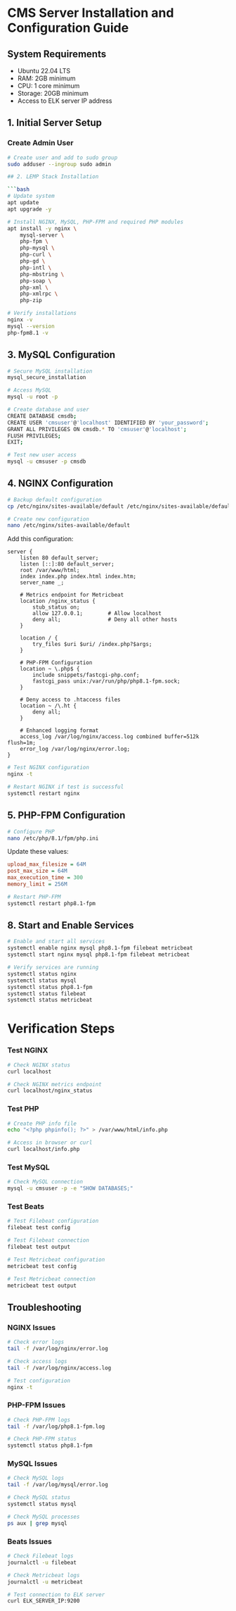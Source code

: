 # CMS Server Installation and Configuration Guide

## System Requirements
- Ubuntu 22.04 LTS
- RAM: 2GB minimum
- CPU: 1 core minimum
- Storage: 20GB minimum
- Access to ELK server IP address

## 1. Initial Server Setup

### Create Admin User
```bash
# Create user and add to sudo group
sudo adduser --ingroup sudo admin

## 2. LEMP Stack Installation

```bash
# Update system
apt update
apt upgrade -y

# Install NGINX, MySQL, PHP-FPM and required PHP modules
apt install -y nginx \
    mysql-server \
    php-fpm \
    php-mysql \
    php-curl \
    php-gd \
    php-intl \
    php-mbstring \
    php-soap \
    php-xml \
    php-xmlrpc \
    php-zip

# Verify installations
nginx -v
mysql --version
php-fpm8.1 -v
```

## 3. MySQL Configuration

```bash
# Secure MySQL installation
mysql_secure_installation

# Access MySQL
mysql -u root -p

# Create database and user
CREATE DATABASE cmsdb;
CREATE USER 'cmsuser'@'localhost' IDENTIFIED BY 'your_password';
GRANT ALL PRIVILEGES ON cmsdb.* TO 'cmsuser'@'localhost';
FLUSH PRIVILEGES;
EXIT;

# Test new user access
mysql -u cmsuser -p cmsdb
```

## 4. NGINX Configuration

```bash
# Backup default configuration
cp /etc/nginx/sites-available/default /etc/nginx/sites-available/default.backup

# Create new configuration
nano /etc/nginx/sites-available/default
```

Add this configuration:
```nginx
server {
    listen 80 default_server;
    listen [::]:80 default_server;
    root /var/www/html;
    index index.php index.html index.htm;
    server_name _;

    # Metrics endpoint for Metricbeat
    location /nginx_status {
        stub_status on;
        allow 127.0.0.1;        # Allow localhost
        deny all;               # Deny all other hosts
    }

    location / {
        try_files $uri $uri/ /index.php?$args;
    }

    # PHP-FPM Configuration
    location ~ \.php$ {
        include snippets/fastcgi-php.conf;
        fastcgi_pass unix:/var/run/php/php8.1-fpm.sock;
    }

    # Deny access to .htaccess files
    location ~ /\.ht {
        deny all;
    }

    # Enhanced logging format
    access_log /var/log/nginx/access.log combined buffer=512k flush=1m;
    error_log /var/log/nginx/error.log;
}
```

```bash
# Test NGINX configuration
nginx -t

# Restart NGINX if test is successful
systemctl restart nginx
```

## 5. PHP-FPM Configuration

```bash
# Configure PHP
nano /etc/php/8.1/fpm/php.ini
```

Update these values:
```ini
upload_max_filesize = 64M
post_max_size = 64M
max_execution_time = 300
memory_limit = 256M
```

```bash
# Restart PHP-FPM
systemctl restart php8.1-fpm
```

## 8. Start and Enable Services

```bash
# Enable and start all services
systemctl enable nginx mysql php8.1-fpm filebeat metricbeat
systemctl start nginx mysql php8.1-fpm filebeat metricbeat

# Verify services are running
systemctl status nginx
systemctl status mysql
systemctl status php8.1-fpm
systemctl status filebeat
systemctl status metricbeat
```
# Verification Steps

### Test NGINX
```bash
# Check NGINX status
curl localhost

# Check NGINX metrics endpoint
curl localhost/nginx_status
```

### Test PHP
```bash
# Create PHP info file
echo "<?php phpinfo(); ?>" > /var/www/html/info.php

# Access in browser or curl
curl localhost/info.php
```

### Test MySQL
```bash
# Check MySQL connection
mysql -u cmsuser -p -e "SHOW DATABASES;"
```

### Test Beats
```bash
# Test Filebeat configuration
filebeat test config

# Test Filebeat connection
filebeat test output

# Test Metricbeat configuration
metricbeat test config

# Test Metricbeat connection
metricbeat test output
```

## Troubleshooting

### NGINX Issues
```bash
# Check error logs
tail -f /var/log/nginx/error.log

# Check access logs
tail -f /var/log/nginx/access.log

# Test configuration
nginx -t
```

### PHP-FPM Issues
```bash
# Check PHP-FPM logs
tail -f /var/log/php8.1-fpm.log

# Check PHP-FPM status
systemctl status php8.1-fpm
```

### MySQL Issues
```bash
# Check MySQL logs
tail -f /var/log/mysql/error.log

# Check MySQL status
systemctl status mysql

# Check MySQL processes
ps aux | grep mysql
```

### Beats Issues
```bash
# Check Filebeat logs
journalctl -u filebeat

# Check Metricbeat logs
journalctl -u metricbeat

# Test connection to ELK server
curl ELK_SERVER_IP:9200
```